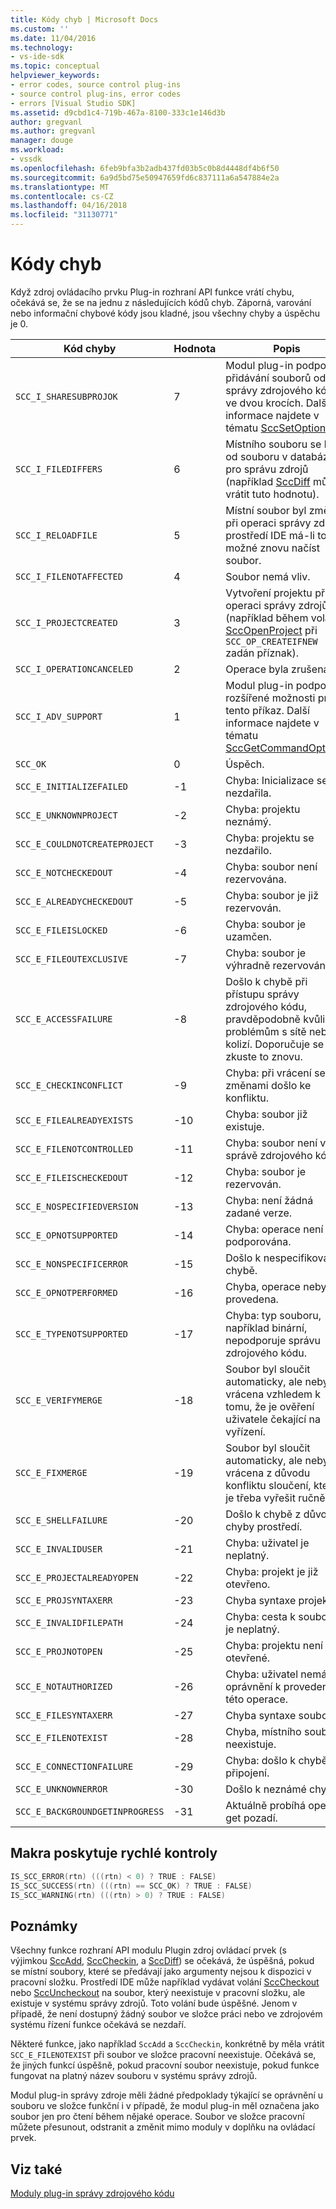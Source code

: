 ```yaml
---
title: Kódy chyb | Microsoft Docs
ms.custom: ''
ms.date: 11/04/2016
ms.technology:
- vs-ide-sdk
ms.topic: conceptual
helpviewer_keywords:
- error codes, source control plug-ins
- source control plug-ins, error codes
- errors [Visual Studio SDK]
ms.assetid: d9cbd1c4-719b-467a-8100-333c1e146d3b
author: gregvanl
ms.author: gregvanl
manager: douge
ms.workload:
- vssdk
ms.openlocfilehash: 6feb9bfa3b2adb437fd03b5c0b8d4448df4b6f50
ms.sourcegitcommit: 6a9d5bd75e50947659fd6c837111a6a547884e2a
ms.translationtype: MT
ms.contentlocale: cs-CZ
ms.lasthandoff: 04/16/2018
ms.locfileid: "31130771"
---
```

# <a name="error-codes"></a>Kódy chyb
Když zdroj ovládacího prvku Plug-in rozhraní API funkce vrátí chybu, očekává se, že se na jednu z následujících kódů chyb. Záporná, varování nebo informační chybové kódy jsou kladné, jsou všechny chyby a úspěchu je 0.  
  
|Kód chyby|Hodnota|Popis|  
|----------------|-----------|-----------------|  
|`SCC_I_SHARESUBPROJOK`|7|Modul plug-in podporuje přidávání souborů od správy zdrojového kódu ve dvou krocích. Další informace najdete v tématu [SccSetOption](../extensibility/sccsetoption-function.md).|  
|`SCC_I_FILEDIFFERS`|6|Místního souboru se liší od souboru v databázi pro správu zdrojů (například [SccDiff](../extensibility/sccdiff-function.md) může vrátit tuto hodnotu).|  
|`SCC_I_RELOADFILE`|5|Místní soubor byl změněn při operaci správy zdrojů; prostředí IDE má-li to možné znovu načíst soubor.|  
|`SCC_I_FILENOTAFFECTED`|4|Soubor nemá vliv.|  
|`SCC_I_PROJECTCREATED`|3|Vytvoření projektu při operaci správy zdrojů (například během volání [SccOpenProject](../extensibility/sccopenproject-function.md) při `SCC_OP_CREATEIFNEW` zadán příznak).|  
|`SCC_I_OPERATIONCANCELED`|2|Operace byla zrušena.|  
|`SCC_I_ADV_SUPPORT`|1|Modul plug-in podporuje rozšířené možnosti pro tento příkaz. Další informace najdete v tématu [SccGetCommandOptions](../extensibility/sccgetcommandoptions-function.md).|  
|`SCC_OK`|0|Úspěch.|  
|`SCC_E_INITIALIZEFAILED`|-1|Chyba: Inicializace se nezdařila.|  
|`SCC_E_UNKNOWNPROJECT`|-2|Chyba: projektu neznámý.|  
|`SCC_E_COULDNOTCREATEPROJECT`|-3|Chyba: projektu se nezdařilo.|  
|`SCC_E_NOTCHECKEDOUT`|-4|Chyba: soubor není rezervována.|  
|`SCC_E_ALREADYCHECKEDOUT`|-5|Chyba: soubor je již rezervován.|  
|`SCC_E_FILEISLOCKED`|-6|Chyba: soubor je uzamčen.|  
|`SCC_E_FILEOUTEXCLUSIVE`|-7|Chyba: soubor je výhradně rezervována.|  
|`SCC_E_ACCESSFAILURE`|-8|Došlo k chybě při přístupu správy zdrojového kódu, pravděpodobně kvůli problémům s sítě nebo kolizí. Doporučuje se zkuste to znovu.|  
|`SCC_E_CHECKINCONFLICT`|-9|Chyba: při vrácení se změnami došlo ke konfliktu.|  
|`SCC_E_FILEALREADYEXISTS`|-10|Chyba: soubor již existuje.|  
|`SCC_E_FILENOTCONTROLLED`|-11|Chyba: soubor není ve správě zdrojového kódu.|  
|`SCC_E_FILEISCHECKEDOUT`|-12|Chyba: soubor je rezervován.|  
|`SCC_E_NOSPECIFIEDVERSION`|-13|Chyba: není žádná zadané verze.|  
|`SCC_E_OPNOTSUPPORTED`|-14|Chyba: operace není podporována.|  
|`SCC_E_NONSPECIFICERROR`|-15|Došlo k nespecifikované chybě.|  
|`SCC_E_OPNOTPERFORMED`|-16|Chyba, operace nebyla provedena.|  
|`SCC_E_TYPENOTSUPPORTED`|-17|Chyba: typ souboru, například binární, nepodporuje správu zdrojového kódu.|  
|`SCC_E_VERIFYMERGE`|-18|Soubor byl sloučit automaticky, ale nebyla vrácena vzhledem k tomu, že je ověření uživatele čekající na vyřízení.|  
|`SCC_E_FIXMERGE`|-19|Soubor byl sloučit automaticky, ale nebyla vrácena z důvodu konfliktu sloučení, který je třeba vyřešit ručně.|  
|`SCC_E_SHELLFAILURE`|-20|Došlo k chybě z důvodu chyby prostředí.|  
|`SCC_E_INVALIDUSER`|-21|Chyba: uživatel je neplatný.|  
|`SCC_E_PROJECTALREADYOPEN`|-22|Chyba: projekt je již otevřeno.|  
|`SCC_E_PROJSYNTAXERR`|-23|Chyba syntaxe projektu.|  
|`SCC_E_INVALIDFILEPATH`|-24|Chyba: cesta k souboru je neplatný.|  
|`SCC_E_PROJNOTOPEN`|-25|Chyba: projektu není otevřené.|  
|`SCC_E_NOTAUTHORIZED`|-26|Chyba: uživatel nemá oprávnění k provedení této operace.|  
|`SCC_E_FILESYNTAXERR`|-27|Chyba syntaxe souboru.|  
|`SCC_E_FILENOTEXIST`|-28|Chyba, místního souboru neexistuje.|  
|`SCC_E_CONNECTIONFAILURE`|-29|Chyba: došlo k chybě připojení.|  
|`SCC_E_UNKNOWNERROR`|-30|Došlo k neznámé chybě.|  
|`SCC_E_BACKGROUNDGETINPROGRESS`|-31|Aktuálně probíhá operace get pozadí.|  
  
## <a name="macros-provided-for-quick-checking"></a>Makra poskytuje rychlé kontroly  
  
```cpp  
IS_SCC_ERROR(rtn) (((rtn) < 0) ? TRUE : FALSE)  
IS_SCC_SUCCESS(rtn) (((rtn) == SCC_OK) ? TRUE : FALSE)  
IS_SCC_WARNING(rtn) (((rtn) > 0) ? TRUE : FALSE)  
```  
  
## <a name="remarks"></a>Poznámky  
 Všechny funkce rozhraní API modulu Plugin zdroj ovládací prvek (s výjimkou [SccAdd](../extensibility/sccadd-function.md), [SccCheckin](../extensibility/scccheckin-function.md), a [SccDiff](../extensibility/sccdiff-function.md)) se očekává, že úspěšná, pokud se místní soubory, které se předávají jako argumenty nejsou k dispozici v pracovní složku. Prostředí IDE může například vydávat volání [SccCheckout](../extensibility/scccheckout-function.md) nebo [SccUncheckout](../extensibility/sccuncheckout-function.md) na soubor, který neexistuje v pracovní složku, ale existuje v systému správy zdrojů. Toto volání bude úspěšné. Jenom v případě, že není dostupný žádný soubor ve složce práci nebo ve zdrojovém systému řízení funkce očekává se nezdaří.  
  
 Některé funkce, jako například `SccAdd` a `SccCheckin`, konkrétně by měla vrátit `SCC_E_FILENOTEXIST` při soubor ve složce pracovní neexistuje. Očekává se, že jiných funkcí úspěšně, pokud pracovní soubor neexistuje, pokud funkce fungovat na platný název souboru v systému správy zdrojů.  
  
 Modul plug-in správy zdroje měli žádné předpoklady týkající se oprávnění u souboru ve složce funkční i v případě, že modul plug-in měl označena jako soubor jen pro čtení během nějaké operace. Soubor ve složce pracovní můžete přesunout, odstranit a změnit mimo moduly v doplňku na ovládací prvek.  
  
## <a name="see-also"></a>Viz také  
 [Moduly plug-in správy zdrojového kódu](../extensibility/source-control-plug-ins.md)